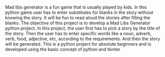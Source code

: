 Mad libs generator is a fun game that is usually played by kids.
In this python game user has to enter substitutes for blanks in the story without knowing the story. It will be fun to read aloud the stories after filling the blanks.
The objective of this project is to develop a Mad Libs Generator python project. In this project, the user first has to pick a story by the title of the story. Then the user has to enter specific words like a noun, adverb, verb, food, adjective, etc, according to the requirements. And then the story will be generated.
This is a python project for absolute beginners and is developed using the basic concept of python and tkinter
